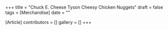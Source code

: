 +++
title = "Chuck E. Cheese Tyson Cheesy Chicken Nuggets"
draft = false
tags = [Merchandise]
date = ""

[Article]
contributors = []
gallery = []
+++
